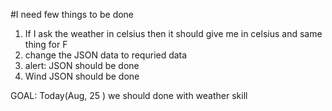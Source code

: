 #I need few things to be done


1. If I ask the weather in celsius then it should give me in celsius and same thing for F
2. change the JSON data to requried data
3. alert: JSON should be done
4. Wind JSON should be done





GOAL: Today(Aug, 25 ) we should done with weather skill
